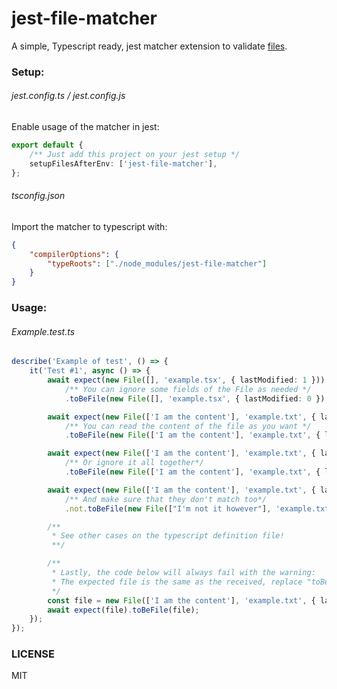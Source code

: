 # jest-file-matcher

A simple, Typescript ready, jest matcher extension to validate [files](https://developer.mozilla.org/en-US/docs/Web/API/File).

### Setup:

###### jest.config.ts / jest.config.js

Enable usage of the matcher in jest:

```ts
export default {
    /** Just add this project on your jest setup */
    setupFilesAfterEnv: ['jest-file-matcher'],
};
```

###### tsconfig.json

Import the matcher to typescript with:

```json
{
    "compilerOptions": {
        "typeRoots": ["./node_modules/jest-file-matcher"]
    }
}
```

### Usage:

###### Example.test.ts

```ts
describe('Example of test', () => {
    it('Test #1', async () => {
        await expect(new File([], 'example.tsx', { lastModified: 1 }))
            /** You can ignore some fields of the File as needed */
            .toBeFile(new File([], 'example.tsx', { lastModified: 0 }), { omit: ['lastModified'] });

        await expect(new File(['I am the content'], 'example.txt', { lastModified: 0 }))
            /** You can read the content of the file as you want */
            .toBeFile(new File(['I am the content'], 'example.txt', { lastModified: 0 }), { content: 'readAsDataURL' });

        await expect(new File(['I am the content'], 'example.txt', { lastModified: 0 }))
            /** Or ignore it all together*/
            .toBeFile(new File(['I am the content'], 'example.txt', { lastModified: 0 }), { content: false });

        await expect(new File(['I am the content'], 'example.txt', { lastModified: 0 }))
            /** And make sure that they don't match too*/
            .not.toBeFile(new File(["I'm not it however"], 'example.txt', { lastModified: 0 }));

        /**
         * See other cases on the typescript definition file!
         **/

        /**
         * Lastly, the code below will always fail with the warning:
         * The expected file is the same as the received, replace "toBeFile" with "toBe"
         */
        const file = new File(['I am the content'], 'example.txt', { lastModified: 0 });
        await expect(file).toBeFile(file);
    });
});
```

### LICENSE

MIT
